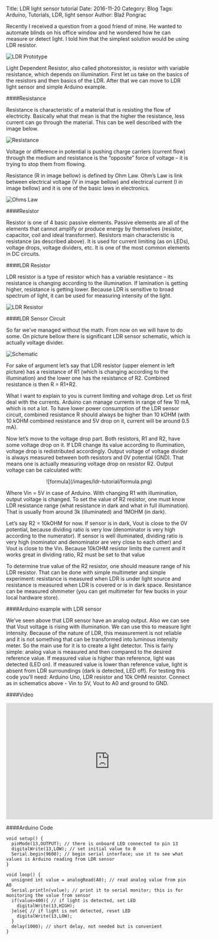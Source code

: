 Title: LDR light sensor tutorial
Date: 2016-11-20
Category: Blog
Tags: Arduino, Tutorials, LDR, light sensor
Author: Blaž Pongrac

Recently I received a question from a good friend of mine. He wanted to automate blinds on his office window and he wondered how he can measure or detect light. I told him that the simplest solution would be using LDR resistor.

![LDR Prototype](/images/ldr-tutorial/image_1.jpg)

Light Dependent Resistor, also called photoresistor, is resistor with variable resistance, which depends on illumination. First let us take on the basics of the resistors and then basics of the LDR. After that we can move to LDR light sensor and simple Arduino example.

####Resistance 

Resistance is characteristic of a material that is resisting the flow of electricity. Basically what that mean is that the higher the resistance, less current can go through the material. This can be well described with the image below.

![Resistance](/images/ldr-tutorial/image_2.jpg)

Voltage or difference in potential is pushing charge carriers (current flow) through the medium and resistance is the “opposite” force of voltage – it is trying to stop them from flowing.

Resistance (R in image bellow) is defined by Ohm Law. Ohm’s Law is link between electrical voltage (V in image bellow) and electrical current (I in image bellow) and it is one of the basic laws in electronics.

![Ohms Law](/images/ldr-tutorial/image_3.jpg)

####Resistor 

Resistor is one of 4 basic passive elements. Passive elements are all of the elements that cannot amplify or produce energy by themselves (resistor, capacitor, coil and ideal transformer). Resistors main characteristic is resistance (as described above). It is used for current limiting (as on LEDs), voltage drops, voltage dividers, etc. It is
one of the most common elements in DC circuits.

####LDR Resistor 

LDR resistor is a type of resistor which has a variable resistance – its resistance is changing according to the illumination. If lamination is getting higher, resistance is getting lower. Because LDR is sensitive to broad spectrum of light, it can be used for measuring intensity of the light. 

![LDR Resistor](/images/ldr-tutorial/image_4.jpg)

####LDR Sensor Circuit 

So far we’ve managed without the math. From now on we will have to do some. On picture bellow there is significant LDR sensor schematic, which is actually voltage divider. 

![Schematic](/images/ldr-tutorial/image_5.jpg)

For sake of argument let’s say that LDR resistor (upper element in left picture) has a resistance of R1 (which is changing according to the illumination) and the lower one has the resistance of R2. Combined resistance is then R = R1+R2.

What I want to explain to you is current limiting and voltage drop. Let us first deal with the currents. Arduino can manage currents in range of few 10 mA, which is not a lot. To have lower power consumption of the LDR sensor circuit, combined resistance R should always be higher than 10 kOHM (with 10 kOHM combined resistance and 5V drop on it, current will be around 0.5 mA).

Now let’s move to the voltage drop part. Both resistors, R1 and R2, have some voltage drop on it. If LDR change its value according to illumination, voltage drop is redistributed accordingly. Output voltage of voltage divider is always measured between both resistors and 0V potential (GND). That means one is actually measuring voltage drop on resistor R2. Output voltage can be calculated with: 
<center>
![formula](/images/ldr-tutorial/formula.png)
</center>

Where Vin = 5V in case of Arduino. With changing R1 with illumination, output voltage is changed. To set the value of R2 resistor, one must know LDR resistance range (what resistance in dark and what in full illumination). That is usually from around 3k (illuminated) and 1MOHM (in dark).  

Let’s say R2 = 10kOHM for now. If sensor is in dark, Vout is close to the 0V potential, because dividing ratio is very low (denominator is very high according to the numerator). If sensor is well illuminated, dividing ratio is very high (nominator and denominator are very close to each other) and Vout is close to the Vin. Because 10kOHM resistor limits the current and it works great in dividing ratio, R2 must be set to that value

To determine true value of the R2 resistor, one should measure range of his LDR resistor. That can be done with simple multimeter and simple experiment: resistance is measured when LDR is under light source and resistance is measured when LDR is covered or is in dark space. Resistance can be measured ohmmeter (you can get multimeter for few bucks in your local hardware store).

####Arduino example with LDR sensor 

We’ve seen above that LDR sensor have an analog output. Also we can see that Vout voltage is rising with illumination. We can use this to measure light intensity. Because of the nature of LDR, this measurement is not reliable and it is not something that can be transformed into luminous intensity meter. So the main use for it is to create a light detector. This is fairly simple: analog value is measured and then compared to the desired reference value. If measured value is higher than reference, light was detected (LED on). If measured value is lower than reference value, light is absent from LDR surroundings (dark is detected, LED off). For testing this code you’ll need: Arduino Uno, LDR resistor and 10k OHM resistor. Connect as in schematics above - Vin to 5V, Vout to A0 and ground to GND. 

####Video

<iframe width="560" height="315" src="https://www.youtube.com/embed/zfpYheCEqbc" frameborder="0" allowfullscreen></iframe>

####Arduino Code 

```
void setup() {
  pinMode(13,OUTPUT); // there is onboard LED connected to pin 13
  digitalWrite(13,LOW); // set initial value to 0
  Serial.begin(9600); // begin serial interface; use it to see what values is Arduino reading from LDR sensor
}

void loop() {
  unsigned int value = analogRead(A0); // read analog value from pin A0
  Serial.println(value); // print it to serial monitor; this is for monitoring the value from sensor
  if(value>400){ // if light is detected, set LED
    digitalWrite(13,HIGH);
  }else{ // if light is not detected, reset LED
    digitalWrite(13,LOW);
  }
  delay(1000); // short delay, not needed but is convenient
}
```